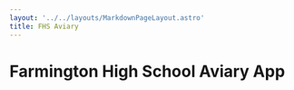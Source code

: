 ```yaml
---
layout: '../../layouts/MarkdownPageLayout.astro'
title: FHS Aviary
---
```


# Farmington High School Aviary App
